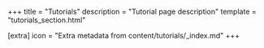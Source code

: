 +++
title = "Tutorials"
description = "Tutorial page description"
template = "tutorials_section.html"

[extra]
icon = "Extra metadata from content/tutorials/_index.md"
+++

